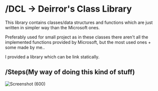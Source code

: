 # /DCL -> Deirror's Class Library
This library contains classes/data structures and functions which are just written in simpler way than the Microsoft ones. 

Preferably used for small project as in these classes there aren't all the implemented functions provided by Microsoft, but the most used ones + some made by me..

I provided a library which can be link statically.

/Steps(My way of doing this kind of stuff)
--

![Screenshot (600)](https://github.com/user-attachments/assets/6eaec1f7-9d9d-444c-a068-3a49c531e738)
